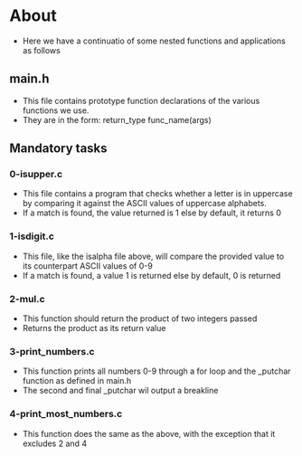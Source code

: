 # About #
- Here we have a continuatio of some nested functions and applications as follows

## main.h ##
- This file contains prototype function declarations of the various functions we use.
- They are in the form: return_type func_name(args)

## Mandatory tasks
### 0-isupper.c ###
- This file contains a program that checks whether a letter is in uppercase by comparing it against the ASCII values of uppercase alphabets.
- If a match is found, the value returned is 1 else by default, it returns 0

### 1-isdigit.c ###
- This file, like the isalpha file above, will compare the provided value to its counterpart ASCII values of 0-9
- If a match is found, a value 1 is returned else by default, 0 is returned

### 2-mul.c ###
- This function should return the product of two integers passed
- Returns the product as its return value

### 3-print_numbers.c ###
- This function prints all numbers 0-9 through a for loop and the _putchar function as defined in main.h
- The second and final _putchar wil output a breakline

### 4-print_most_numbers.c ###
- This function does the same as the above, with the exception that it excludes 2 and 4

